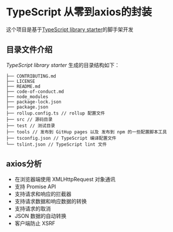 # TypeScript 从零到axios的封装

这个项目是基于[TypeScript library starter](https://github.com/alexjoverm/typescript-library-starter)的脚手架开发

## 目录文件介绍
_TypeScript library starter_  生成的目录结构如下：

```
├── CONTRIBUTING.md
├── LICENSE 
├── README.md
├── code-of-conduct.md
├── node_modules
├── package-lock.json
├── package.json
├── rollup.config.ts // rollup 配置文件
├── src // 源码目录
├── test // 测试目录
├── tools // 发布到 GitHup pages 以及 发布到 npm 的一些配置脚本工具
├── tsconfig.json // TypeScript 编译配置文件
└── tslint.json // TypeScript lint 文件
```

## axios分析

* 在浏览器端使用 XMLHttpRequest 对象通讯
* 支持 Promise API
* 支持请求和响应的拦截器
* 支持请求数据和响应数据的转换
* 支持请求的取消
* JSON 数据的自动转换
* 客户端防止 XSRF
